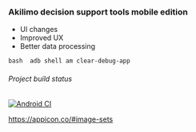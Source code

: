 ### Akilimo decision support tools mobile edition
* UI changes
* Improved UX
* Better data processing

``bash 
    adb shell am clear-debug-app
``

###### Project build status
[![Android CI](https://github.com/masgeek/akilimo-mobile/actions/workflows/android.yml/badge.svg)](https://github.com/masgeek/akilimo-mobile/actions/workflows/android.yml)



https://appicon.co/#image-sets

